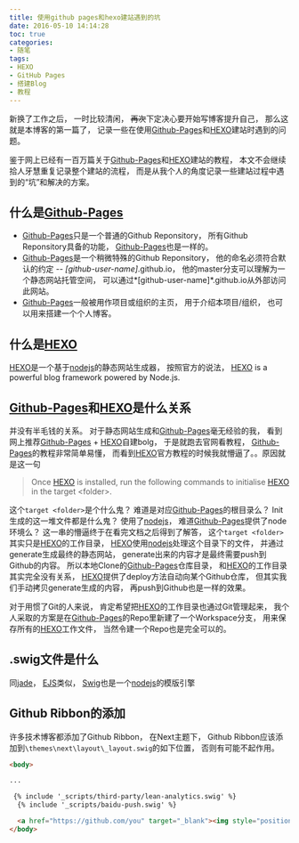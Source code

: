 ```yaml
---
title: 使用github pages和hexo建站遇到的坑
date: 2016-05-10 14:14:28
toc: true
categories:
- 随笔
tags:
- HEXO
- GitHub Pages
- 搭建Blog
- 教程
---
```


新换了工作之后， 一时比较清闲， ~~再次~~下定决心要开始写博客提升自己， 那么这就是本博客的第一篇了， 记录一些在使用[Github-Pages](https://pages.github.com/)和[HEXO](https://hexo.io/)建站时遇到的问题。
<!--more-->
鉴于网上已经有一百万篇关于[Github-Pages](https://pages.github.com/)和[HEXO](https://hexo.io/)建站的教程， 本文不会继续拾人牙慧重复记录整个建站的流程， 而是从我个人的角度记录一些建站过程中遇到的“坑”和解决的方案。

## 什么是[Github-Pages](https://pages.github.com/)

- [Github-Pages](https://pages.github.com/)只是一个普通的Github Reponsitory， 所有Github Reponsitory具备的功能， [Github-Pages](https://pages.github.com/)也是一样的。
- [Github-Pages](https://pages.github.com/)是一个稍微特殊的Github Reponsitory， 他的命名必须符合默认的约定 -- *[github-user-name]*.github.io， 他的master分支可以理解为一个静态网站托管空间， 可以通过*[github-user-name]*.github.io从外部访问此网站。
- [Github-Pages](https://pages.github.com/)一般被用作项目或组织的主页， 用于介绍本项目/组织， 也可以用来搭建一个个人博客。

## 什么是[HEXO](https://hexo.io/)

[HEXO](https://hexo.io/)是一个基于[nodejs](https://nodejs.org/)的静态网站生成器， 按照官方的说法， [HEXO](https://hexo.io/) is a powerful blog framework powered by Node.js.

## [Github-Pages](https://pages.github.com/)和[HEXO](https://hexo.io/)是什么关系

并没有半毛钱的关系。 对于静态网站生成和[Github-Pages](https://pages.github.com/)毫无经验的我， 看到网上推荐[Github-Pages](https://pages.github.com/) + [HEXO](https://hexo.io/)自建bolg， 于是就跑去官网看教程， [Github-Pages](https://pages.github.com/)的教程非常简单易懂， 而看到[HEXO](https://hexo.io/)官方教程的时候我就懵逼了。。原因就是这一句

> Once [HEXO](https://hexo.io/) is installed, run the following commands to initialise [HEXO](https://hexo.io/) in the target &lt;folder&gt;.

这个`target <folder>`是个什么鬼？ 难道是对应[Github-Pages](https://pages.github.com/)的根目录么？ Init生成的这一堆文件都是什么鬼？ 使用了[nodejs](https://nodejs.org/)， 难道[Github-Pages](https://pages.github.com/)提供了node环境么？
这一串的懵逼终于在看完文档之后得到了解答， 这个`target <folder>`其实只是[HEXO](https://hexo.io/)的工作目录， [HEXO](https://hexo.io/)使用[nodejs](https://nodejs.org/)处理这个目录下的文件， 并通过generate生成最终的静态网站， generate出来的内容才是最终需要push到Github的内容。 所以本地Clone的[Github-Pages](https://pages.github.com/)仓库目录， 和[HEXO](https://hexo.io/)的工作目录其实完全没有关系， [HEXO](https://hexo.io/)提供了deploy方法自动向某个Github仓库， 但其实我们手动拷贝generate生成的内容， 再push到Github也是一样的效果。

对于用惯了Git的人来说， 肯定希望把[HEXO](https://hexo.io/)的工作目录也通过Git管理起来， 我个人采取的方案是在[Github-Pages](https://pages.github.com/)的Repo里新建了一个Workspace分支， 用来保存所有的[HEXO](https://hexo.io/)工作文件， 当然令建一个Repo也是完全可以的。

## .swig文件是什么

同[jade](http://jade-lang.com/)， [EJS](http://www.embeddedjs.com/)类似， [Swig](http://paularmstrong.github.io/swig/)也是一个[nodejs](https://nodejs.org/)的模版引擎

## Github Ribbon的添加

许多技术博客都添加了Github Ribbon， 在Next主题下， Github Ribbon应该添加到`\themes\next\layout\_layout.swig`的如下位置， 否则有可能不起作用。

```html
<body>

...

 {% include '_scripts/third-party/lean-analytics.swig' %}
  {% include '_scripts/baidu-push.swig' %}

  <a href="https://github.com/you" target="_blank"><img style="position: absolute; top: 0; right: 0; border: 0;" src="https://camo.githubusercontent.com/38ef81f8aca64bb9a64448d0d70f1308ef5341ab/68747470733a2f2f73332e616d617a6f6e6177732e636f6d2f6769746875622f726962626f6e732f666f726b6d655f72696768745f6461726b626c75655f3132313632312e706e67" alt="Fork me on GitHub" data-canonical-src="https://s3.amazonaws.com/github/ribbons/forkme_right_darkblue_121621.png"></a>
</body>
```